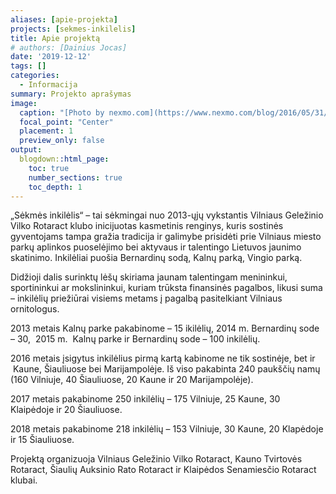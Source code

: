 ```yaml
---
aliases: [apie-projekta]
projects: [sekmes-inkilelis]
title: Apie projektą
# authors: [Dainius Jocas]
date: '2019-12-12'
tags: []
categories:
  - Informacija
summary: Projekto aprašymas
image:
  caption: "[Photo by nexmo.com](https://www.nexmo.com/blog/2016/05/31/building-sms-google-sheets-application-aws-lambda-dr)"
  focal_point: "Center"
  placement: 1
  preview_only: false
output:
  blogdown::html_page:
    toc: true
    number_sections: true
    toc_depth: 1
---
```


„Sėkmės inkilėlis“ – tai sėkmingai nuo 2013-ųjų vykstantis Vilniaus Geležinio Vilko Rotaract klubo inicijuotas kasmetinis renginys, kuris sostinės gyventojams tampa gražia tradicija ir galimybe prisidėti prie Vilniaus miesto parkų aplinkos puoselėjimo bei aktyvaus ir talentingo Lietuvos jaunimo skatinimo. Inkilėliai puošia Bernardinų sodą, Kalnų parką, Vingio parką.

Didžioji dalis surinktų lėšų skiriama jaunam talentingam menininkui, sportininkui ar mokslininkui, kuriam trūksta finansinės pagalbos, likusi suma – inkilėlių priežiūrai visiems metams į pagalbą pasitelkiant Vilniaus ornitologus.

2013 metais Kalnų parke pakabinome – 15 ikilėlių, 2014 m. Bernardinų sode – 30,  2015 m.  Kalnų parke ir Bernardinų sode – 100 inkilėlių.

2016 metais įsigytus inkilėlius pirmą kartą kabinome ne tik sostinėje, bet ir  Kaune, Šiauliuose bei Marijampolėje. Iš viso pakabinta 240 paukščių namų (160 Vilniuje, 40 Šiauliuose, 20 Kaune ir 20 Marijampolėje).

2017 metais pakabinome 250 inkilėlių – 175 Vilniuje, 25 Kaune, 30 Klaipėdoje ir 20 Šiauliuose.

2018 metais pakabinome 218 inkilėlių – 153 Vilniuje, 30 Kaune, 20 Klapėdoje ir 15 Šiauliuose.

Projektą organizuoja Vilniaus Geležinio Vilko Rotaract, Kauno Tvirtovės Rotaract, Šiaulių Auksinio Rato Rotaract ir Klaipėdos Senamiesčio Rotaract klubai.